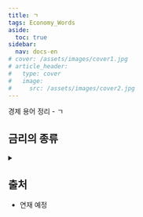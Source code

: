 ```yaml
---
title: ㄱ
tags: Economy_Words
aside:
  toc: true
sidebar:
  nav: docs-en
# cover: /assets/images/cover1.jpg
# article_header:
#   type: cover
#   image:
#     src: /assets/images/cover2.jpg
---
```


경제 용어 정리 - ㄱ

<!-- more -->

## 금리의 종류
<details>
<summary></summary>
<div markdown="1">
<!-- markdown 위/아래 한칸 공백 두어야 함 -->
<!-- https://inasie.github.io/it일반/마크다운-expander-control/ -->

### 기준금리, 가산금리, 코픽스, 콜금리, CD금리
- https://m.blog.naver.com/thwls95983/222988170673
- https://letsknowthis.tistory.com/m/101
- https://ishigakilife.tistory.com/143
- https://portal.kfb.or.kr/compare/loan.php

</div>
</details>


## 출처
- 연재 예정

